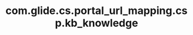 ---
layout: page
title: com.glide.cs.portal_url_mapping.csp.kb_knowledge
description: ""
value: "/csp?id=kb_article&sys_id={{data.sys_id}}"
---